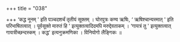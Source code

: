+++
title = "038"

+++
‘कद्ध नूनम् ' इति पञ्चदशर्चं तृतीयं सूक्तम् । घोरपुत्रः कण्व ऋषिः,  ‘ ऋषिश्चान्यस्मात् ' इति परिभाषितत्वात् । पूर्वसूक्ते मारुतं हि ' इत्युक्तत्वादिदमपि मरुद्देवताकम् । ‘गायत्रं तु ' इत्युक्तत्वात् गायत्रीच्छन्दस्कम् । कद्ध' इत्यनुक्रमणिका । विनियोगो लैङ्गिकः ॥